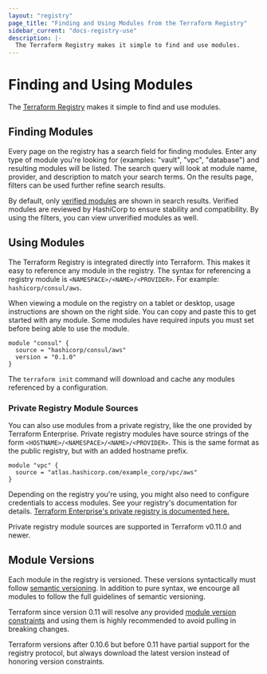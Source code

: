 ```yaml
---
layout: "registry"
page_title: "Finding and Using Modules from the Terraform Registry"
sidebar_current: "docs-registry-use"
description: |-
  The Terraform Registry makes it simple to find and use modules.
---
```


# Finding and Using Modules

The [Terraform Registry](https://registry.terraform.io) makes it simple to
find and use modules.

## Finding Modules

Every page on the registry has a search field for finding
modules. Enter any type of module you're looking for (examples: "vault",
"vpc", "database") and resulting modules will be listed. The search query
will look at module name, provider, and description to match your search
terms. On the results page, filters can be used further refine search results.

By default, only [verified modules](/docs/registry/modules/verified.html)
are shown in search results. Verified modules are reviewed by HashiCorp to
ensure stability and compatibility. By using the filters, you can view unverified
modules as well.

## Using Modules

The Terraform Registry is integrated directly into Terraform. This makes
it easy to reference any module in the registry. The syntax for referencing
a registry module is `<NAMESPACE>/<NAME>/<PROVIDER>`. For example:
`hashicorp/consul/aws`.

When viewing a module on the registry on a tablet or desktop, usage instructions
are shown on the right side.
You can copy and paste this to get started with any module. Some modules
have required inputs you must set before being able to use the module.

```hcl
module "consul" {
  source = "hashicorp/consul/aws"
  version = "0.1.0"
}
```

The `terraform init` command will download and cache any modules referenced by
a configuration.

### Private Registry Module Sources

You can also use modules from a private registry, like the one provided by
Terraform Enterprise. Private registry modules have source strings of the form
`<HOSTNAME>/<NAMESPACE>/<NAME>/<PROVIDER>`. This is the same format as the
public registry, but with an added hostname prefix.

```hcl
module "vpc" {
  source = "atlas.hashicorp.com/example_corp/vpc/aws"
}
```

Depending on the registry you're using, you might also need to configure
credentials to access modules. See your registry's documentation for details.
[Terraform Enterprise's private registry is documented here.](/docs/enterprise-beta/registry/index.html)

Private registry module sources are supported in Terraform v0.11.0 and
newer.

## Module Versions

Each module in the registry is versioned. These versions syntactically must
follow [semantic versioning](http://semver.org/). In addition to pure syntax,
we encourge all modules to follow the full guidelines of semantic versioning.

Terraform since version 0.11 will resolve any provided
[module version constraints](/docs/modules/usage.html#module-versions) and
using them is highly recommended to avoid pulling in breaking changes.

Terraform versions after 0.10.6 but before 0.11 have partial support for the registry
protocol, but always download the latest version instead of honoring version
constraints.
